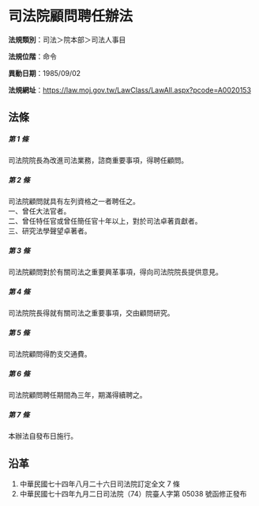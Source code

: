 # 司法院顧問聘任辦法




**法規類別**：司法＞院本部＞司法人事目

**法規位階**：命令

**異動日期**：1985/09/02  

**法規網址**：https://law.moj.gov.tw/LawClass/LawAll.aspx?pcode=A0020153



## 法條
##### 第 1 條
司法院院長為改進司法業務，諮商重要事項，得聘任顧問。

##### 第 2 條
司法院顧問就具有左列資格之一者聘任之。  
一、曾任大法官者。  
二、曾任特任官或曾任簡任官十年以上，對於司法卓著貢獻者。  
三、研究法學聲望卓著者。

##### 第 3 條
司法院顧問對於有關司法之重要興革事項，得向司法院院長提供意見。

##### 第 4 條
司法院院長得就有關司法之重要事項，交由顧問研究。

##### 第 5 條
司法院顧問得酌支交通費。

##### 第 6 條
司法院顧問聘任期間為三年，期滿得續聘之。

##### 第 7 條
本辦法自發布日施行。

## 沿革
1. 中華民國七十四年八月二十六日司法院訂定全文 7  條
1. 中華民國七十四年九月二日司法院（74）院臺人字第 05038  號函修正發布
